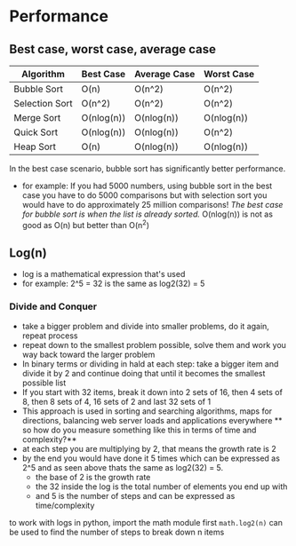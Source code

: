 # Performance
## Best case, worst case, average case
| Algorithm | Best Case | Average Case | Worst Case |
|-----------|-----------|--------------|------------|
| Bubble Sort | O(n)    | O(n^2)| O(n^2)|
| Selection Sort | O(n^2)| O(n^2)| O(n^2)|
| Merge Sort | O(nlog(n)) | O(nlog(n)) | O(nlog(n)) |
| Quick Sort | O(nlog(n)) | O(nlog(n)) | O(n^2)|
| Heap Sort  | O(n) | O(nlog(n)) | O(nlog(n)) |

In the best case scenario, bubble sort has significantly better performance.
- for example: If you had 5000 numbers, using bubble sort in the best case you have to do 5000 comparisons but with selection sort you would have to do approximately 25 million comparisons!
*The best case for bubble sort is when the list is already sorted.*
O(nlog(n)) is not as good as O(n) but better than O(n<sup>2</sup>) 

## Log(n)
- log is a mathematical expression that's used
- for example: 2^5 = 32 is the same as log2(32) = 5

### Divide and Conquer
- take a bigger problem and divide into smaller problems, do it again, repeat process
- repeat down to the smallest problem possible, solve them and work you way back toward the larger problem
- In binary terms or dividing in hald at each step: take a bigger item and divide it by 2 and continue doing that until it becomes the smallest possible list
- If you start with 32 items, break it down into 2 sets of 16, then 4 sets of 8, then 8 sets of 4, 16 sets of 2 and last 32 sets of 1
- This approach is used in sorting and searching algorithms, maps for directions, balancing web server loads and applications everywhere
** so how do you measure something like this in terms of time and complexity?**
- at each step you are multiplying by 2, that means the growth rate is 2
- by the end you would have done it 5 times which can be expressed as 2^5 and as seen above thats the same as log2(32) = 5.
	- the base of 2 is the growth rate
	- the 32 inside the log is the total number of elements you end up with
	- and 5 is the number of steps and can be expressed as time/complexity

to work with logs in python, import the math module first
`math.log2(n)` can be used to find the number of steps to break down n items

